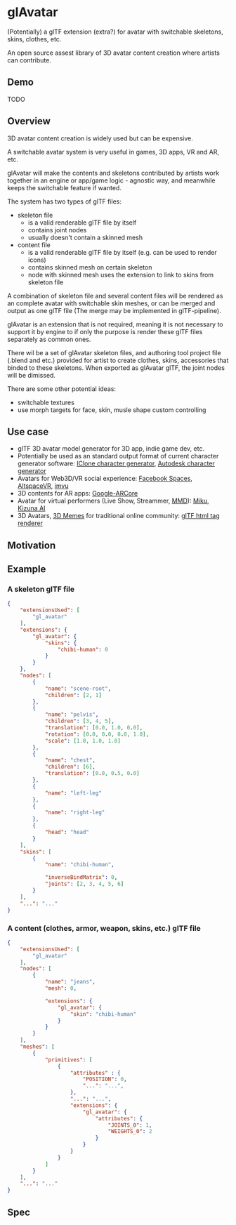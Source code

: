 # glAvatar

(Potentially) a glTF extension (extra?) for avatar with switchable skeletons, skins, clothes, etc.

An open source assest library of 3D avatar content creation where artists can contribute.

## Demo

TODO

## Overview

3D avatar content creation is widely used but can be expensive. 

A switchable avatar system is very useful in games, 3D apps, VR and AR, etc.

glAvatar will make the contents and skeletons contributed by artists work together in an engine or app/game logic - agnostic way, and meanwhile keeps the switchable feature if wanted.

The system has two types of glTF files: 
* skeleton file
    * is a valid renderable glTF file by itself
    * contains joint nodes
    * usually doesn't contain a skinned mesh
* content file
    * is a valid renderable glTF file by itself (e.g. can be used to render icons)
    * contains skinned mesh on certain skeleton
    * node with skinned mesh uses the extension to link to skins from skeleton file


A combination of skeleton file and several content files will be rendered as an complete avatar with switchable skin meshes, or can be merged and output as one glTF file (The merge may be implemented in glTF-pipeline).

glAvatar is an extension that is not required, meaning it is not necessary to support it by engine to if only the purpose is render these glTF files separately as common ones.

There wil be a set of glAvatar skeleton files, and authoring tool project file (.blend and etc.) provided for artist to create clothes, skins, accessories that binded to these skeletons. When exported as glAvatar glTF, the joint nodes will be dimissed. 

There are some other potential ideas: 
* switchable textures
* use morph targets for face, skin, musle shape custom controlling

## Use case

* glTF 3D avatar model generator for 3D app, indie game dev, etc.
* Potentially be used as an standard output format of current character generator software: [IClone character generator](https://www.reallusion.com/character-creator/), [Autodesk character generator](https://www.autodesk.com/products/character-generator/overview)
* Avatars for Web3D/VR social experience: [Facebook Spaces](https://www.facebook.com/spaces), [AltspaceVR](https://altvr.com/), [imvu](https://secure.imvu.com/welcome/ftux/)
* 3D contents for AR apps: [Google-ARCore](https://experiments.withgoogle.com/ar)
* Avatar for virtual performers (Live Show, Streammer, [MMD](https://learnmmd.com/downloads/)): [Miku](https://www.youtube.com/watch?v=dhYaX01NOfA), [Kizuna AI](https://www.youtube.com/channel/UC4YaOt1yT-ZeyB0OmxHgolA)
* 3D Avatars, [3D Memes](https://github.com/shrekshao/gltf-emoji) for traditional online community: [glTF html tag renderer](https://github.com/AVGP/gltf-viewer)

## Motivation


## Example


### A skeleton glTF file
```json
{
    "extensionsUsed": [
        "gl_avatar"
    ],
    "extensions": {
        "gl_avatar": {
            "skins": {
                "chibi-human": 0
            }
        }
    },
    "nodes": [
        {
            "name": "scene-root",
            "children": [2, 1]
        },
        {
            "name": "pelvis",
            "children": [3, 4, 5],
            "translation": [0.0, 1.0, 0.0],
            "rotation": [0.0, 0.0, 0.0, 1.0],
            "scale": [1.0, 1.0, 1.0]
        },
        {
            "name": "chest",
            "children": [6],
            "translation": [0.0, 0.5, 0.0]
        },
        {
            "name": "left-leg"
        },
        {
            "name": "right-leg"
        },
        {
            "head": "head"
        }
    ],
    "skins": [
        {
            "name": "chibi-human",

            "inverseBindMatrix": 0,
            "joints": [2, 3, 4, 5, 6]
        }
    ],
    "...": "..."
}
```

### A content (clothes, armor, weapon, skins, etc.) glTF file
```json
{
    "extensionsUsed": [
        "gl_avatar"
    ],
    "nodes": [
        {
            "name": "jeans",
            "mesh": 0,

            "extensions": {
                "gl_avatar": {
                    "skin": "chibi-human"
                }
            }
        }
    ],
    "meshes": [
        {
            "primitives": [
                {
                    "attributes" : {
                        "POSITION": 0,
                        "...": "...",
                    },
                    "...": "...",
                    "extensions": {
                        "gl_avatar": {
                            "attributes": {
                                "JOINTS_0": 1,
                                "WEIGHTS_0": 2
                            }
                        }
                    }
                }
            ]
        }
    ],
    "...": "..."
}
```





## Spec